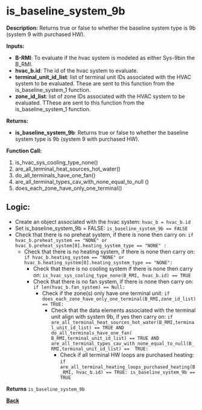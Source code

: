 # is_baseline_system_9b  

**Description:** Returns true or false to whether the baseline system type is 9b (system 9 with purchased HW).  

**Inputs:**  
- **B-RMI**: To evaluate if the hvac system is modeled as either Sys-9bin the B_RMI.   
- **hvac_b.id**: The id of the hvac system to evaluate.  
- **terminal_unit_id_list**: list of terminal unit IDs associated with the HVAC system to be evaluated. These are sent to this function from the is_baseline_system_1 function.
- **zone_id_list**: list of zone IDs associated with the HVAC system to be evaluated. TThese are sent to this function from the is_baseline_system_1 function.

**Returns:**  
- **is_baseline_system_9b**: Returns true or false to whether the baseline system type is 9b (system 9 with purchased HW).

**Function Call:**
1. is_hvac_sys_cooling_type_none()
2. are_all_terminal_heat_sources_hot_water()  
3. do_all_terminals_have_one_fan()  
4. are_all_terminal_types_cav_with_none_equal_to_null ()
5. does_each_zone_have_only_one_terminal()    


## Logic:    
- Create an object associated with the hvac system: `hvac_b = hvac_b.id`  
- Set is_baseline_system_9b = FALSE: `is_baseline_system_9b == FALSE`    
- Check that there is no preheat system, if there is none then carry on: `if hvac_b.preheat_system == "NONE" or hvac_b.preheat_system[0].heating_system_type == "NONE" :`    
    - Check that there is no heating system, if there is none then carry on: `if hvac_b.heating_system == "NONE" or hvac_b.heating_system[0].heating_system_type == "NONE":`     
        - Check that there is no cooling system if there is none then carry on: `is_hvac_sys_cooling_type_none(B_RMI, hvac_b.id) == TRUE`  
        - Check that there is no fan system, if there is none then carry on: `if len(hvac_b.fan_system) == Null:`     
            - Check if the zone(s) only have one terminal unit: `if does_each_zone_have_only_one_terminal(B_RMI,zone_id_list) == TRUE:`  
                - Check that the data elements associated with the terminal unit align with system 9b, if yes then carry on: `if are_all_terminal_heat_sources_hot_water(B_RMI,terminal_unit_id_list) == TRUE AND do_all_terminals_have_one_fan( B_RMI,terminal_unit_id_list) == TRUE AND  are_all_terminal_types_cav_with_none_equal_to_null(B_RMI,terminal_unit_id_list) ==  TRUE:`        
                    - Check if all terminal HW loops are purchased heating: `if are_all_terminal_heating_loops_purchased_heating(B_RMI, hvac_b.id) == TRUE: is_baseline_system_9b == TRUE`   

**Returns** `is_baseline_system_9b`  

**[Back](../../_toc.md)**
